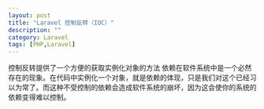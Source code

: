 ```yaml
---
layout: post
title: "Laravel 控制反转（IOC）"
description: ""
category: Laravel
tags: [PHP,Laravel]
---
```

控制反转提供了一个方便的获取实例化对象的方法
依赖在软件系统中是一个必然存在的现象。在代码中实例化一个对象，就是依赖的体现，只是我们对这个已经习以为常了。而这种不受控制的依赖会造成软件系统的崩坏，因为这会使你的系统的依赖变得难以控制。
